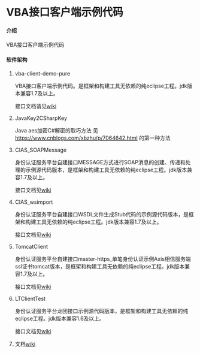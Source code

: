 # VBA接口客户端示例代码

#### 介绍

VBA接口客户端示例代码

#### 软件架构

1. vba-client-demo-pure

   VBA接口客户端示例代码。是框架和构建工具无依赖的纯eclipse工程。jdk版本兼容1.7及以上。
   
   接口文档请见[wiki](https://github.com/ITect888/vba_client_demo/wiki)

2. JavaKey2CSharpKey

   Java aes加密C#解密的取巧方法 见<https://www.cnblogs.com/xbzhu/p/7064642.html> 的第一种方法

3. CIAS_SOAPMessage 

   身份认证服务平台自建接口MESSAGE方式进行SOAP消息的创建、传递和处理的示例源代码版本，是框架和构建工具无依赖的纯eclipse工程。jdk版本兼容1.7及以上。
   
   接口文档见[wiki](https://github.com/ITect888/vba_client_demo/wiki)
   
4. CIAS_wsimport

   身份认证服务平台自建接口WSDL文件生成Stub代码的示例源代码版本，是框架和构建工具无依赖的纯eclipse工程。jdk版本兼容1.7及以上。
   
   接口文档见[wiki](https://github.com/ITect888/vba_client_demo/wiki)
  
5. TomcatClient

   身份认证服务平台自建接口master-https_单笔身份认证示例Axis相信服务端ssl证书tomcat版本，是框架和构建工具无依赖的纯eclipse工程。jdk版本兼容1.7及以上。
   
   接口文档见[wiki](https://github.com/ITect888/vba_client_demo/wiki)
   
6. LTClientTest

   身份认证服务平台龙团接口示例源代码版本，是框架和构建工具无依赖的纯eclipse工程。jdk版本兼容1.6及以上。
   
   接口文档见[wiki](https://github.com/ITect888/vba_client_demo/wiki)
   
7. 文档[wiki](https://github.com/ITect888/vba_client_demo/wiki)

